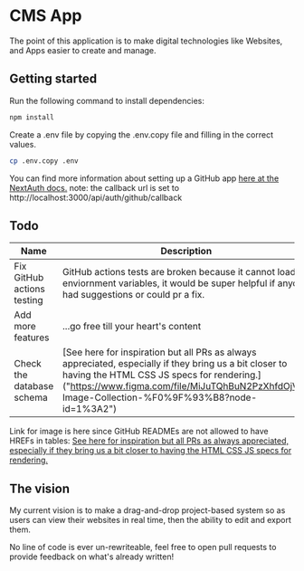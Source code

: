 # CMS App

The point of this application is to make digital technologies like Websites, and Apps easier to create and manage.

## Getting started

Run the following command to install dependencies:

```bash
npm install
```

Create a .env file by copying the .env.copy file and filling in the correct values.

```bash
cp .env.copy .env
```

You can find more information about setting up a GitHub app [here at the NextAuth docs.]("https://next-auth.js.org/providers/github") note: the callback url is set to http://localhost:3000/api/auth/github/callback


## Todo
<!-- table -->
| Name | Description |
| ---- | ----- |
| Fix GitHub actions testing | GitHub actions tests are broken because it cannot load enviornment variables, it would be super helpful if anyone had suggestions or could pr a fix. |
| Add more features | ...go free till your heart's content |
| Check the database schema | [See here for inspiration but all PRs as always appreciated, especially if they bring us a bit closer to having the HTML CSS JS specs for rendering.]("https://www.figma.com/file/MiJuTQhBuN2PzXhfdOjVIg/ Image-Collection-%F0%9F%93%B8?node-id=1%3A2") |

Link for image is here since GitHub READMEs are not allowed to have HREFs in tables: [See here for inspiration but all PRs as always appreciated, especially if they bring us a bit closer to having the HTML CSS JS specs for rendering.]("https://www.figma.com/file/MiJuTQhBuN2PzXhfdOjVIg/Image-Collection-%F0%9F%93%B8?node-id=1%3A2")

## The vision 

My current vision is to make a drag-and-drop project-based system so as users can view their websites in real time, then the ability to edit and export them.

No line of code is ever un-rewriteable, feel free to open pull requests to provide feedback on what's already written! 

